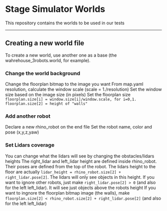 # Stage Simulator Worlds
This repository contains the worlds to be used in our tests

---

## Creating a new world file
To create a new world, use another one as a base (the wahrehouse_3robots.world, for example).

### Change the world background
  Change the floorplan bitmap to the image you want
  From map.yaml resolution, calculate the window scale (scale = 1./resolution)
  Set the window size based on the image size (in pixels)
  Set the floorplan size ```floorplan.size[i] = window.size[i]/window.scale, for i=0,1. floorplan.size[2] = height of "walls"```
### Add another robot
  Declare a new rhino_robot on the end file
  Set the robot name, color and pose (x,y,z,yaw)
### Set Lidars coverage
  You can change what the lidars will see by changing the obstacles/lidars heights
  The right_lidar and left_lidar height are defined inside rhino_robot. Their poses are defined from the top of the robot. 
  The lidars height to the floor are actually ```lidar_height = rhino_robot.size[2] + right_lidar.pose[2]```. The lidars will only see objects in this height.
  If you want to ignore other robots, just make ```right_lidar.pose[2] > 0``` (and also for the left left_lidar). It will see just objects above the robots height
  If you want to ingnore the floorplan bitmap image (the walls), make ```floorplan.size[2] < rhino_robot.size[2] + right_lidar.pose[2]``` (and also for the left left_lidar)
